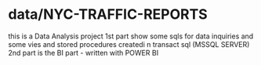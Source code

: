 # data/NYC-TRAFFIC-REPORTS

this is a Data Analysis project 
1st part show some sqls for data inquiries and some vies and stored procedures createdi n transact sql (MSSQL SERVER)
2nd part is the BI part - written with POWER BI 

